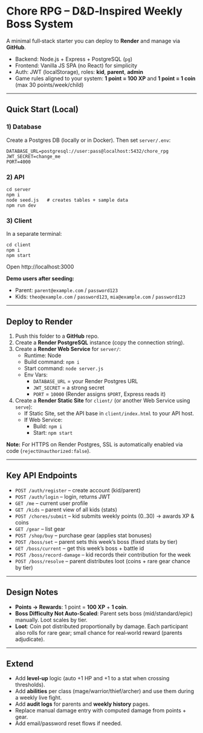 # Chore RPG – D&D‑Inspired Weekly Boss System

A minimal full‑stack starter you can deploy to **Render** and manage via **GitHub**.

- Backend: Node.js + Express + PostgreSQL (`pg`)
- Frontend: Vanilla JS SPA (no React) for simplicity
- Auth: JWT (localStorage), roles: **kid**, **parent**, **admin**
- Game rules aligned to your system: **1 point = 100 XP** and **1 point = 1 coin** (max 30 points/week/child)

---

## Quick Start (Local)

### 1) Database
Create a Postgres DB (locally or in Docker). Then set `server/.env`:

```
DATABASE_URL=postgresql://user:pass@localhost:5432/chore_rpg
JWT_SECRET=change_me
PORT=4000
```

### 2) API
```
cd server
npm i
node seed.js   # creates tables + sample data
npm run dev
```

### 3) Client
In a separate terminal:
```
cd client
npm i
npm start
```
Open http://localhost:3000

**Demo users after seeding:**
- Parent: `parent@example.com` / `password123`
- Kids: `theo@example.com` / `password123`, `mia@example.com` / `password123`

---

## Deploy to Render

1. Push this folder to a **GitHub** repo.
2. Create a **Render PostgreSQL** instance (copy the connection string).
3. Create a **Render Web Service** for `server/`:
   - Runtime: Node
   - Build command: `npm i`
   - Start command: `node server.js`
   - Env Vars:
     - `DATABASE_URL` = your Render Postgres URL
     - `JWT_SECRET` = a strong secret
     - `PORT` = `10000` (Render assigns `$PORT`, Express reads it)
4. Create a **Render Static Site** for `client/` (or another Web Service using `serve`):
   - If Static Site, set the API base in `client/index.html` to your API host.
   - If Web Service:
     - Build: `npm i`
     - Start: `npm start`

**Note:** For HTTPS on Render Postgres, SSL is automatically enabled via code (`rejectUnauthorized:false`).

---

## Key API Endpoints

- `POST /auth/register` – create account (kid/parent)
- `POST /auth/login` – login, returns JWT
- `GET /me` – current user profile
- `GET /kids` – parent view of all kids (stats)
- `POST /chores/submit` – kid submits weekly points (0..30) → awards XP & coins
- `GET /gear` – list gear
- `POST /shop/buy` – purchase gear (applies stat bonuses)
- `POST /boss/set` – parent sets this week’s boss (fixed stats by tier)
- `GET /boss/current` – get this week’s boss + battle id
- `POST /boss/record-damage` – kid records their contribution for the week
- `POST /boss/resolve` – parent distributes loot (coins + rare gear chance by tier)

---

## Design Notes

- **Points → Rewards**: 1 point = **100 XP** + **1 coin**.
- **Boss Difficulty Not Auto‑Scaled**: Parent sets boss (mid/standard/epic) manually. Loot scales by tier.
- **Loot**: Coin pot distributed proportionally by damage. Each participant also rolls for rare gear; small chance for real‑world reward (parents adjudicate).

---

## Extend

- Add **level‑up** logic (auto +1 HP and +1 to a stat when crossing thresholds).
- Add **abilities** per class (mage/warrior/thief/archer) and use them during a weekly live fight.
- Add **audit logs** for parents and **weekly history** pages.
- Replace manual damage entry with computed damage from points + gear.
- Add email/password reset flows if needed.
